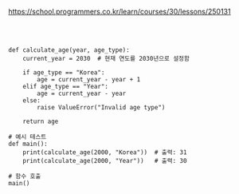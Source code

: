 https://school.programmers.co.kr/learn/courses/30/lessons/250131

<br>

</br>

```
def calculate_age(year, age_type):
    current_year = 2030  # 현재 연도를 2030년으로 설정함
    
    if age_type == "Korea":
        age = current_year - year + 1
    elif age_type == "Year":
        age = current_year - year
    else:
        raise ValueError("Invalid age type")
    
    return age

# 예시 테스트
def main():
    print(calculate_age(2000, "Korea"))  # 출력: 31
    print(calculate_age(2000, "Year"))   # 출력: 30

# 함수 호출
main()
```
